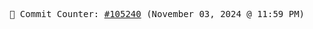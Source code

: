 <p align="center">
    <samp>
        📮 Commit Counter: <a href="https://github.com/Javascript-void0/Javascript-void0/commits/main">#105240</a> (November 03, 2024 @ 11:59 PM)
    </samp>
</p>